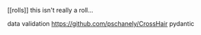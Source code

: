 [[rolls]]
this isn't really a roll...

data validation
https://github.com/pschanely/CrossHair
pydantic